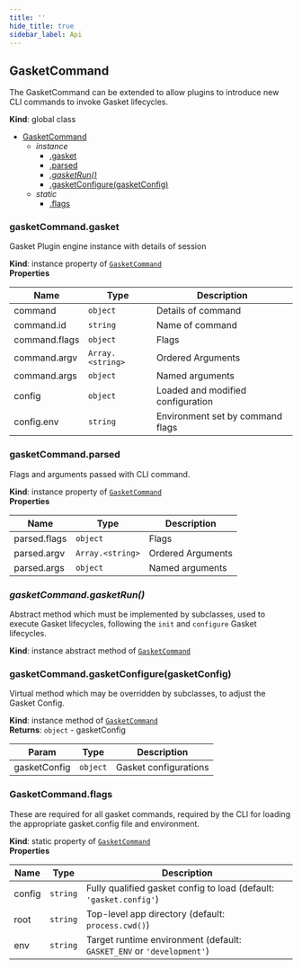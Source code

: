 ```yaml
---
title: ''
hide_title: true
sidebar_label: Api
---
```



## GasketCommand

The GasketCommand can be extended to allow plugins to introduce new CLI
commands to invoke Gasket lifecycles.

**Kind**: global class  

* [GasketCommand]
    * _instance_
        * [.gasket]
        * [.parsed]
        * *[.gasketRun()]*
        * [.gasketConfigure(gasketConfig)]
    * _static_
        * [.flags]


### gasketCommand.gasket

Gasket Plugin engine instance with details of session

**Kind**: instance property of [`GasketCommand`]  
**Properties**

| Name | Type | Description |
| --- | --- | --- |
| command | `object` | Details of command |
| command.id | `string` | Name of command |
| command.flags | `object` | Flags |
| command.argv | `Array.<string>` | Ordered Arguments |
| command.args | `object` | Named arguments |
| config | `object` | Loaded and modified configuration |
| config.env | `string` | Environment set by command flags |


### gasketCommand.parsed

Flags and arguments passed with CLI command.

**Kind**: instance property of [`GasketCommand`]  
**Properties**

| Name | Type | Description |
| --- | --- | --- |
| parsed.flags | `object` | Flags |
| parsed.argv | `Array.<string>` | Ordered Arguments |
| parsed.args | `object` | Named arguments |


### *gasketCommand.gasketRun()*

Abstract method which must be implemented by subclasses, used to execute
Gasket lifecycles, following the `init` and `configure` Gasket lifecycles.

**Kind**: instance abstract method of [`GasketCommand`]  

### gasketCommand.gasketConfigure(gasketConfig)

Virtual method which may be overridden by subclasses, to adjust the
Gasket Config.

**Kind**: instance method of [`GasketCommand`]  
**Returns**: `object` - gasketConfig  

| Param | Type | Description |
| --- | --- | --- |
| gasketConfig | `object` | Gasket configurations |


### GasketCommand.flags

These are required for all gasket commands, required by the CLI for loading
the appropriate gasket.config file and environment.

**Kind**: static property of [`GasketCommand`]  
**Properties**

| Name | Type | Description |
| --- | --- | --- |
| config | `string` | Fully qualified gasket config to load (default: `'gasket.config'`) |
| root | `string` | Top-level app directory (default: `process.cwd()`) |
| env | `string` | Target runtime environment (default: `GASKET_ENV` or `'development'`) |

<!-- LINKS -->

[GasketCommand]:#gasketcommand
[.gasket]:#gasketcommandgasket
[.parsed]:#gasketcommandparsed
[.flags]:#gasketcommandflags
[`GasketCommand`]:#gasketcommand
[.gasketRun()]:#gasketcommandgasketrun
[.gasketConfigure(gasketConfig)]:#gasketcommandgasketconfiguregasketconfig
